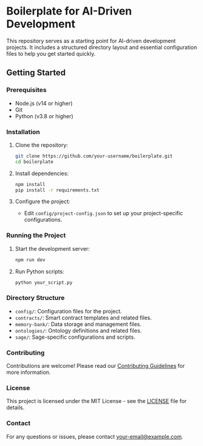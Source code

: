 # Boilerplate for AI-Driven Development

This repository serves as a starting point for AI-driven development projects. It includes a structured directory layout and essential configuration files to help you get started quickly.

## Getting Started

### Prerequisites
- Node.js (v14 or higher)
- Git
- Python (v3.8 or higher)

### Installation
1. Clone the repository:
   ```sh
   git clone https://github.com/your-username/boilerplate.git
   cd boilerplate
   ```

2. Install dependencies:
   ```sh
   npm install
   pip install -r requirements.txt
   ```

3. Configure the project:
   - Edit `config/project-config.json` to set up your project-specific configurations.

### Running the Project
1. Start the development server:
   ```sh
   npm run dev
   ```

2. Run Python scripts:
   ```sh
   python your_script.py
   ```

### Directory Structure
- `config/`: Configuration files for the project.
- `contracts/`: Smart contract templates and related files.
- `memory-bank/`: Data storage and management files.
- `ontologies/`: Ontology definitions and related files.
- `sage/`: Sage-specific configurations and scripts.

### Contributing
Contributions are welcome! Please read our [Contributing Guidelines](CONTRIBUTING.md) for more information.

### License
This project is licensed under the MIT License - see the [LICENSE](LICENSE) file for details.

### Contact
For any questions or issues, please contact [your-email@example.com](mailto:your-email@example.com).